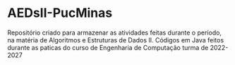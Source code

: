 # AEDsII-PucMinas

Repositório criado para armazenar as atividades feitas durante o período, na matéria de Algoritmos e Estruturas de Dados II.
Códigos em Java feitos durante as paticas do curso de Engenharia de Computação turma de 2022-2027
